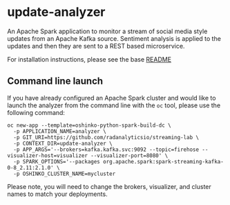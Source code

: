 # update-analyzer

An Apache Spark application to monitor a stream of social media style updates
from an Apache Kafka source. Sentiment analysis is applied to the updates and
then they are sent to a REST based microservice.

For installation instructions, please see the base [README](../README.md)

## Command line launch

If you have already configured an Apache Spark cluster and would like to
launch the analyzer from the command line with the `oc` tool, please use
the following command:

```
oc new-app --template=oshinko-python-spark-build-dc \
  -p APPLICATION_NAME=analyzer \
  -p GIT_URI=https://github.com/radanalyticsio/streaming-lab \
  -p CONTEXT_DIR=update-analyzer \
  -p APP_ARGS='--brokers=kafka.kafka.svc:9092 --topic=firehose --visualizer-host=visualizer --visualizer-port=8080' \
  -p SPARK_OPTIONS='--packages org.apache.spark:spark-streaming-kafka-0-8_2.11:2.1.0' \
  -p OSHINKO_CLUSTER_NAME=mycluster
```

Please note, you will need to change the brokers, visualizer, and cluster
names to match your deployments.
